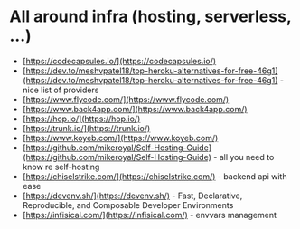 # All around infra (hosting, serverless, ...)

- [https://codecapsules.io/](https://codecapsules.io/)
- [https://dev.to/meshvpatel18/top-heroku-alternatives-for-free-46g1](https://dev.to/meshvpatel18/top-heroku-alternatives-for-free-46g1) - nice list of providers
- [https://www.flycode.com/](https://www.flycode.com/)
- [https://www.back4app.com/](https://www.back4app.com/)
- [https://hop.io/](https://hop.io/)
- [https://trunk.io/](https://trunk.io/)
- [https://www.koyeb.com/](https://www.koyeb.com/)
- [https://github.com/mikeroyal/Self-Hosting-Guide](https://github.com/mikeroyal/Self-Hosting-Guide) - all you need to know re self-hosting
- [https://chiselstrike.com/](https://chiselstrike.com/) - backend api with ease
- [https://devenv.sh/](https://devenv.sh/) - Fast, Declarative, Reproducible, and Composable Developer Environments
- [https://infisical.com/](https://infisical.com/) - envvars management
